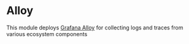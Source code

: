 # Alloy

This module deploys [Grafana Alloy](https://grafana.com/docs/alloy/latest/)
for collecting logs and traces from various ecosystem components